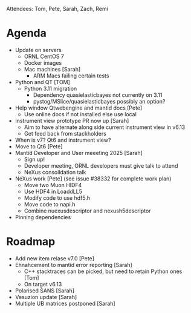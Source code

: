 Attendees: Tom, Pete, Sarah, Zach, Remi

# Agenda
- Update on servers
   - ORNL CentOS 7 
   - Docker images
   - Mac machines [Sarah]
     - ARM Macs failing certain tests
- Python and QT [TOM]
   - Python 3.11 migration 
     - Dependency quasielasticbayes not currently on 3.11
     - pystog/MSlice/quasielasticbayes possibly an option?
- Help window Qtwebengine and mantid docs [Pete]
   - Use online docs if not installed else use local
- Instrument view prototype PR now up [Sarah]
   - Aim to have alternate along side current instrument view in v6.13
   - Get feed back from stackholders
- When is v7? Qt6 and instrument view?
- Move to Qt6 [Pete]
- Mantid Developer and User meeeting 2025 [Sarah]
    - Sign up!
    - Developer meeting, ORNL developers must give talk to attend
    - NeXus consoildation talk
- NeXus work [Pete] (see issue #38332 for complete work plan)
   - Move two Muon HIDF4
   - Use HDF4 in LoaddLL5
   - Modify code to use hdf5.h
   - Move code to napi.h
   - Combine nuexusdescriptor and nexush5descriptor
- Pinning dependencies

# Roadmap
- Add new item relase v7.0 [Pete]
- Ehnahcement to mantid error reporting [Sarah]
   - C++ stacktraces can be picked, but need to retain Python ones [Tom]
   - On target v6.13
- Polarised SANS [Sarah]
- Vesuzion update [Sarah]
- Multiple UB matrices postponed [Sarah]
